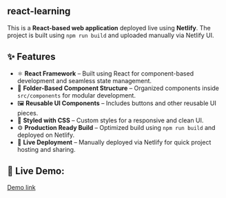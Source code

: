 ## react-learning
This is a **React-based web application** deployed live using **Netlify**. The project is built using `npm run build` and uploaded manually via Netlify UI.

## ✨ Features

- ⚛️ **React Framework** – Built using React for component-based development and seamless state management.
- 📁 **Folder-Based Component Structure** – Organized components inside `src/components` for modular development.
- 🖼️ **Reusable UI Components** – Includes buttons and other reusable UI pieces.
- 🎨 **Styled with CSS** – Custom styles for a responsive and clean UI.
- ⚙️ **Production Ready Build** – Optimized build using `npm run build` and deployed on Netlify.
- 🚀 **Live Deployment** – Manually deployed via Netlify for quick project hosting and sharing.


## 🔗 **Live Demo:**  
<a href="https://darling-tartufo-e5d677.netlify.app/">Demo link</a>
